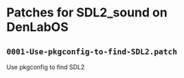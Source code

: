 # Patches for SDL2_sound on DenLabOS

## `0001-Use-pkgconfig-to-find-SDL2.patch`

Use pkgconfig to find SDL2


